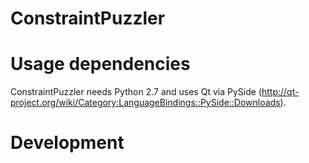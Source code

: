 ConstraintPuzzler
=================

Usage dependencies
==================
ConstraintPuzzler needs Python 2.7 and uses Qt via PySide (http://qt-project.org/wiki/Category:LanguageBindings::PySide::Downloads).

Development
==================